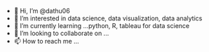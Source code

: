 - 👋 Hi, I’m @dathu06
- 👀 I’m interested in data science, data visualization, data analytics
- 🌱 I’m currently learning ...python, R, tableau for data science 
- 💞️ I’m looking to collaborate on ...
- 📫 How to reach me ...

<!---
dathu06/dathu06 is a ✨ special ✨ repository because its `README.md` (this file) appears on your GitHub profile.
You can click the Preview link to take a look at your changes.
--->
